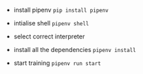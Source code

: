 - install pipenv `pip install pipenv`

- intialise shell `pipenv shell`

- select correct interpreter

- install all the dependencies `pipenv install`

- start training `pipenv run start`
